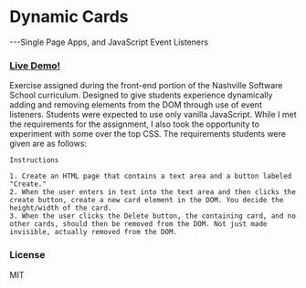 # Dynamic Cards
 ---Single Page Apps, and JavaScript Event Listeners
### [Live Demo!](http://whitney-mitchell.github.io/dynamic-cards-exercise/)

Exercise assigned during the front-end portion of the Nashville Software School curriculum.
Designed to give students experience dynamically adding and removing elements from the DOM through use of event listeners. Students were expected to use only vanilla JavaScript. While I met the requirements for the assignment, I also took the opportunity to experiment with some over the top CSS. The requirements students were given are as follows:
```
Instructions

1. Create an HTML page that contains a text area and a button labeled "Create."
2. When the user enters in text into the text area and then clicks the create button, create a new card element in the DOM. You decide the height/width of the card.
3. When the user clicks the Delete button, the containing card, and no other cards, should then be removed from the DOM. Not just made invisible, actually removed from the DOM.

```
### License


MIT
